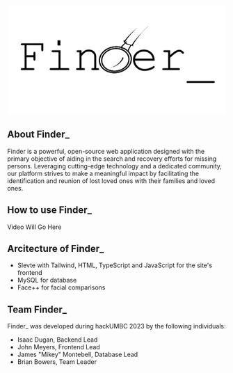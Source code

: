<div align="center">
<img src="./static/FinderLogo.png" alt="Logo" width="500" height="251">
</div>

## About Finder_

Finder is a powerful, open-source web application designed with the primary objective of aiding in the search and recovery efforts for missing persons. Leveraging cutting-edge technology and a dedicated community, our platform strives to make a meaningful impact by facilitating the identification and reunion of lost loved ones with their families and loved ones.

## How to use Finder_

Video Will Go Here
<!--div align="center">
<vid src="Mikey'sDemo" alt="Demo" width = "300" height="300">
</div-->

## Arcitecture of Finder_

- Slevte with Tailwind, HTML, TypeScript and JavaScript for the site's frontend
- MySQL for database
- Face++ for facial comparisons

## Team Finder_
Finder_ was developed during hackUMBC 2023 by the following individuals:
- Isaac Dugan, Backend Lead
- John Meyers, Frontend Lead
- James "Mikey" Montebell, Database Lead
- Brian Bowers, Team Leader


